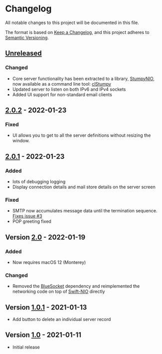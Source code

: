 # Changelog

All notable changes to this project will be documented in this file.

The format is based on [Keep a Changelog](https://keepachangelog.com/en/1.0.0/),
and this project adheres to [Semantic Versioning](https://semver.org/spec/v2.0.0.html).

## [Unreleased]

### Changed

* Core server functionality has been extracted to a library, [StumpyNIO], now available as a command line tool: [clStumpy]
* Updated server to listen on both IPv6 and IPv4 sockets
* Added UI support for non-standard email clients

## [2.0.2] - 2022-01-23

### Fixed

* UI allows you to get to all the server definitions without resizing the window.

## [2.0.1] - 2022-01-23

### Added

* lots of debugging logging
* Display connection details and mail store details on the server screen

### Fixed

* SMTP now accumulates message data until the termination sequence. [Fixes issue #3](https://github.com/sbeitzel/Stumpy/issues/3)
* POP greeting fixed


## Version [2.0] - 2022-01-19

### Added

* Now requires macOS 12 (Monterey)

### Changed

* Removed the [BlueSocket](https://github.com/Kitura/BlueSocket) dependency and reimplemented the networking code on top of [Swift-NIO](https://github.com/apple/swift-nio) directly


## Version [1.0.1] - 2021-01-13

* Add button to delete an individual server record


## Version [1.0] - 2021-01-11

* Initial release

[Unreleased]: https://github.com/sbeitzel/Stumpy/compare/2.0.2...HEAD
[2.0.2]: https://github.com/sbeitzel/Stumpy/compare/2.01...2.0.2
[2.0.1]: https://github.com/sbeitzel/Stumpy/compare/2.0...2.0.1
[2.0]: https://github.com/sbeitzel/Stumpy/compare/1.0.1...2.0
[1.0.1]: https://github.com/sbeitzel/Stumpy/compare/1.0...1.0.1
[1.0]: https://github.com/sbeitzel/Stumpy/releases/tag/1.0
[StumpyNIO]: https://github.com/sbeitzel/StumpyNIO
[clStumpy]: https://github.com/sbeitzel/clStumpy
